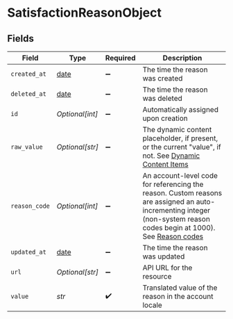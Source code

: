 # SatisfactionReasonObject


## Fields

| Field                                                                                                                                                                                 | Type                                                                                                                                                                                  | Required                                                                                                                                                                              | Description                                                                                                                                                                           |
| ------------------------------------------------------------------------------------------------------------------------------------------------------------------------------------- | ------------------------------------------------------------------------------------------------------------------------------------------------------------------------------------- | ------------------------------------------------------------------------------------------------------------------------------------------------------------------------------------- | ------------------------------------------------------------------------------------------------------------------------------------------------------------------------------------- |
| `created_at`                                                                                                                                                                          | [date](https://docs.python.org/3/library/datetime.html#date-objects)                                                                                                                  | :heavy_minus_sign:                                                                                                                                                                    | The time the reason was created                                                                                                                                                       |
| `deleted_at`                                                                                                                                                                          | [date](https://docs.python.org/3/library/datetime.html#date-objects)                                                                                                                  | :heavy_minus_sign:                                                                                                                                                                    | The time the reason was deleted                                                                                                                                                       |
| `id`                                                                                                                                                                                  | *Optional[int]*                                                                                                                                                                       | :heavy_minus_sign:                                                                                                                                                                    | Automatically assigned upon creation                                                                                                                                                  |
| `raw_value`                                                                                                                                                                           | *Optional[str]*                                                                                                                                                                       | :heavy_minus_sign:                                                                                                                                                                    | The dynamic content placeholder, if present, or the current "value", if not. See [Dynamic Content Items](/api-reference/ticketing/ticket-management/dynamic_content/)                 |
| `reason_code`                                                                                                                                                                         | *Optional[int]*                                                                                                                                                                       | :heavy_minus_sign:                                                                                                                                                                    | An account-level code for referencing the reason. Custom reasons are assigned an auto-incrementing integer (non-system reason codes begin at 1000). See [Reason codes](#reason-codes) |
| `updated_at`                                                                                                                                                                          | [date](https://docs.python.org/3/library/datetime.html#date-objects)                                                                                                                  | :heavy_minus_sign:                                                                                                                                                                    | The time the reason was updated                                                                                                                                                       |
| `url`                                                                                                                                                                                 | *Optional[str]*                                                                                                                                                                       | :heavy_minus_sign:                                                                                                                                                                    | API URL for the resource                                                                                                                                                              |
| `value`                                                                                                                                                                               | *str*                                                                                                                                                                                 | :heavy_check_mark:                                                                                                                                                                    | Translated value of the reason in the account locale                                                                                                                                  |